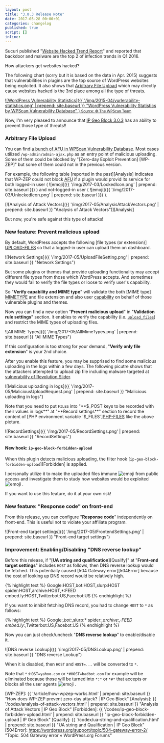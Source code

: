 ```yaml
---
layout: post
title: "3.0.3 Release Note"
date: 2017-05-28 00:00:01
categories: changelog
published: true
script: []
inline:
---
```


Sucuri published "[Website Hacked Trend Report][SUCURI]" and reported that 
backdoor and malware are the top 2 of infection trends in Q1 2016.

How attackers get websites hacked?

The following chart (sorry but it is based on the data in Apr. 2015) suggests 
that vulnerabilities in plugins are the top source of WordPress websites being 
exploited. It also shows that [Arbitrary File Upload][OWASP-AFU] which may 
directly cause websites hacked is the 3rd place among all the type of threats.

[![WordPress Vulnerability Statistics]({{ '/img/2015-04/vurlerability-statistics.png' | prepend: site.baseurl }}
  "WordPress Vulnerability Statistics by WPScan Vulnerability Database"
) <small>Source: &copy; The WPScan Team</small>][WPScan]

Now, I'm very pleased to announce that [IP Geo Block 3.0.3][IP-Geo-Block] 
has an ability to prevent those type of threats!!

<!--more-->

### Arbitrary File Upload ###

You can find [a bunch of AFU in WPScan Vulnerability Database][WP-Vulndb].
Most cases utilized `/wp-admin/admin-ajax.php` as an entry point of malicious 
uploading. Some of them could be blocked by "[Zero-day Exploit Prevention]
[WP-ZEP]" but some of them could not in the previous version.

For example, the following table [reported in the past][Analysis] indicates 
that WP-ZEP could not block <abbr title="Arbitrary File Upload">AFU</abbr> 
if a plugin would provid its service for both logged-in user
(<span class="emoji">
![emoji]({{ '/img/2017-03/LockedIcon.png' | prepend: site.baseurl }})
</span>) and not-logged-in user
(<span class="emoji">
![emoji]({{ '/img/2017-03/UnlockedIcon.png' | prepend: site.baseurl }})
</span>).

[![Analysis of Attack Vectors]({{ '/img/2017-05/AnalysisAttackVectors.png' | prepend: site.baseurl }}
  "Analysis of Attack Vectors")][Analysis]

But now, you're safe against this type of attacks!

### New feature: Prevent malicious upload ###

By default, WordPress accepts the following [file types (or extension)]
[UPLOAD-FILES] so that a logged-in user can upload them on dashboard.

![Network Settings]({{ '/img/2017-05/UploadFileSetting.png' | prepend: site.baseurl }}
 "Network Settings")

But some plugins or themes that provide uploading functionality may accept 
different file types from those which WordPress accepts. And sometimes they 
would fail to verify the file types or loose to verify user's capability.

So "**Verify capability and MIME type**" will validate the both [MIME type]
[MIMETYPE] and file extension and also user [capability][Capability] on behalf 
of those vulnerable plugins and themes.

Now you can find a new option "**Prevent malicious upload**" in "**Validation 
rule settings**" section. It enables to verify the capability (i.e. 
[`upload_files`][Capability]) and restrict the MIME types of uploading files.

![All MIME Types]({{ '/img/2017-05/AllMimeTypes.png' | prepend: site.baseurl }}
 "All MIME Types")

If this configuration is too strong for your demand, "**Verify only file 
extension**" is your 2nd choice.

After you enable this feature, you may be supprised to find some malicious 
uploading in the logs within a few days. The following picutre shows that 
the attackers attempted to upload zip file including malware targeted at 
[vulnerability of Revolution Slider][RevSlider].

![Malicious uploading in logs]({{ '/img/2017-05/MaliciousUploadRequest.png' | prepend: site.baseurl }}
 "Malicious uploading in logs")

Note that you need to put `FILES` into "**$_POST keys to be recorded with their
values in logs**" at "**Record settings**" section to record the content of 
[PHP environment variable `$_FILES`][PHP-FILES] like the above picture.

![RecordSettings]({{ '/img/2017-05/RecordSettings.png' | prepend: site.baseurl }}
 "RecordSettings")

#### New hook: `ip-geo-block-forbidden-upload` ####

When this plugin detects malicious uploading, the filter hook 
[`ip-geo-block-forbidden-upload`][Forbidden] is applied.

I personally utilize it to make the uploaded files immune <span class="emoji">
![emoji](https://assets-cdn.github.com/images/icons/emoji/unicode/1f489.png)
</span> from public access and investigate them to study how websites would be 
exploited <span class="emoji">
![emoji](https://assets-cdn.github.com/images/icons/emoji/unicode/1f48a.png)
</span>.

If you want to use this feature, do it at your own risk!

### New feature: "Response code" on front-end ###

From this release, you can configure "**Response code**" independently on 
front-end. This is useful not to violate your affiliate program.

![Front-end target settings]({{ '/img/2017-05/FrontendSettings.png' | prepend: site.baseurl }}
 "Front-end target settings")

### Improvement: Enabling/Disabling "DNS reverse lookup" ###

Before this release, if "[**UA string and qualification**][Qualify]" at 
"**Front-end target settings**" includes `HOST` as follows, then DNS reverse 
lookup would be fetched. This potentially caused [504 Gateway error][504Error] 
because the cost of looking up DNS record would be relatively high.

{% highlight text %}
Google:HOST,bot:HOST,slurp:HOST
spider:HOST,archive:HOST,*:FEED
embed.ly:HOST,Twitterbot:US,Facebot:US
{% endhighlight %}

If you want to inhibit fetching DNS record, you had to change `HOST` to `*` 
as follows:

{% highlight text %}
Google:*,bot:*,slurp:*
spider:*,archive:*,*:FEED
embed.ly:*,Twitterbot:US,Facebot:US
{% endhighlight %}

Now you can just check/uncheck "**DNS reverse lookup**" to enable/disable it.

![DNS reverse Lookup]({{ '/img/2017-05/DNSLookup.png' | prepend: site.baseurl }}
 "DNS reverse Lookup")

When it is disabled, then `HOST` and `HOST=...` will be converted to `*`.

Note that `*:HOST=yahoo.com` or `*#HOST=badbot.com` for example will be 
eliminated because those will be turned into `*:*` or `*#*` that accepts 
or blocks all the user agents <span class="emoji">
![emoji](https://assets-cdn.github.com/images/icons/emoji/unicode/1f4a6.png)
</span>.

[IP-Geo-Block]: https://wordpress.org/plugins/ip-geo-block/ "WordPress › IP Geo Block « WordPress Plugins"
[SupportForum]: https://wordpress.org/support/plugin/ip-geo-block/ "View: Plugin Support &laquo; WordPress.org Forums"
[OWASP-AFU]:    https://www.owasp.org/index.php/Unrestricted_File_Upload "Unrestricted File Upload - OWASP"
[SUCURI]:       https://sucuri.net/website-security/website-hacked-report "Website Hacked Report 2016 - Q1 | Sucuri"
[WPScan]:       https://wpvulndb.com/ "WPScan Vulnerability Database"
[Capability]:   https://codex.wordpress.org/Roles_and_Capabilities#upload_files "Roles and Capabilities &laquo; WordPress Codex"
[MIMETYPE]:     https://developer.wordpress.org/reference/functions/wp_get_mime_types/ "wp_get_mime_types() | Function | WordPress Developer Resources"
[UPLOAD-FILES]: https://codex.wordpress.org/Uploading_Files#About_Uploading_Files_on_Dashboard "Uploading Files &laquo; WordPress Codex"
[RevSlider]:    https://blog.sucuri.net/2014/12/revslider-vulnerability-leads-to-massive-wordpress-soaksoak-compromise.html "RevSlider Vulnerability Leads To Massive WordPress SoakSoak Compromise"
[PHP-FILES]:    http://php.net/manual/en/features.file-upload.post-method.php "PHP: POST method uploads - Manual"
[WP-Vulndb]:    https://wpvulndb.com/search?utf8=%E2%9C%93&text=file+upload "WPScan Vulnerability Database"
[WP-ZEP]:       {{ '/article/how-wpzep-works.html'             | prepend: site.baseurl }} "How does WP-ZEP prevent zero-day attack? | IP Geo Block"
[Analysis]:     {{ '/codex/analysis-of-attack-vectors.html'    | prepend: site.baseurl }} "Analysis of Attack Vectors | IP Geo Block"
[Forbidden]:    {{ '/codex/ip-geo-block-forbidden-upload.html' | prepend: site.baseurl }} "ip-geo-block-forbidden-upload | IP Geo Block"
[Qualify]:      {{ '/codex/ua-string-and-qualification.html'   | prepend: site.baseurl }} "UA string and Qualification | IP Geo Block"
[504Error]:     https://wordpress.org/support/topic/504-gateway-error-2/ "Topic: 504 Gateway error &laquo; WordPress.org Forums"
